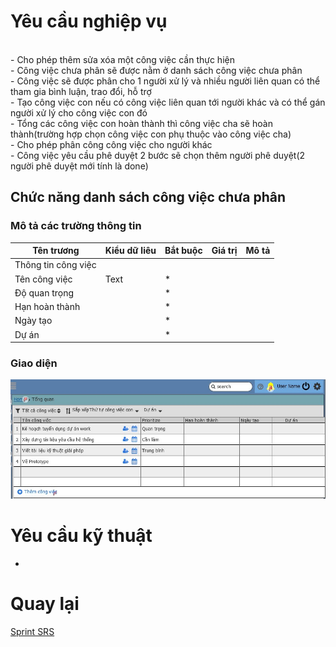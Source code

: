 # Yêu cầu nghiệp vụ
<br>- Cho phép thêm sửa xóa một công việc cần thực hiện 
<br>- Công việc chưa phân sẽ được nằm ở danh sách công việc chưa phân
<br>- Công việc sẽ được phân cho 1 người xử lý và nhiều người liên quan có thể tham gia bình luận, trao đổi, hỗ trợ
<br>- Tạo công việc con nếu có công việc liên quan tới người khác và có thể gán người xử lý cho công việc con đó
<br>- Tổng các công việc con hoàn thành thì công việc cha sẽ hoàn thành(trường hợp chọn công việc con phụ thuộc vào công việc cha)
<br>- Cho phép phân công công việc cho người khác
<br>- Công việc yêu cầu phê duyệt 2 bước sẽ chọn thêm người phê duyệt(2 người phê duyệt mới tính là done)

## Chức năng danh sách công việc chưa phân
### Mô tả các trường thông tin
| Tên trương | Kiểu dữ liêu | Bắt buộc | Giá trị | Mô tả|
| --- | --- | --- | --- | --- |
| Thông tin công việc|
| Tên công việc | Text | * |
| Độ quan trọng | | *| 
| Hạn hoàn thành | | *| 
| Ngày tạo| | *| 
| Dự án| | *| 
### Giao diện
![ghhh](Image/listwork.jpg)


# Yêu cầu kỹ thuật
-

 # Quay lại
 [Sprint SRS](../Index.md#sprint-1)